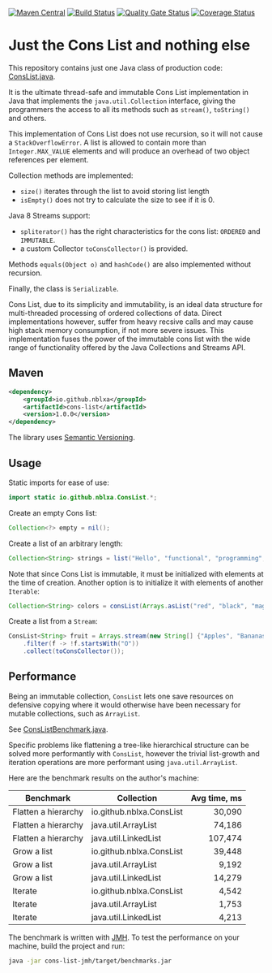 [![Maven Central](https://maven-badges.herokuapp.com/maven-central/io.github.nblxa/cons-list/badge.svg)](https://maven-badges.herokuapp.com/maven-central/io.github.nblxa/cons-list)
[![Build Status](https://travis-ci.com/nblxa/cons-list.svg?branch=master)](https://travis-ci.com/nblxa/cons-list)
[![Quality Gate Status](https://sonarcloud.io/api/project_badges/measure?project=cons-list&metric=alert_status)](https://sonarcloud.io/dashboard?id=cons-list)
[![Coverage Status](https://coveralls.io/repos/github/nblxa/cons-list/badge.svg?branch=master)](https://coveralls.io/github/nblxa/cons-list?branch=master)

# Just the Cons List and nothing else

This repository contains just one Java class of production code:
[ConsList.java](cons-list/src/main/java/io/github/nblxa/ConsList.java).

It is the ultimate thread-safe and immutable Cons List implementation
in Java that implements the `java.util.Collection` interface, giving
the programmers the access to all its methods such as `stream()`,
`toString()` and others.

This implementation of Cons List does not use recursion, so it will
not cause a `StackOverflowError`. A list is allowed to contain more
than `Integer.MAX_VALUE` elements and will produce an overhead of two
object references per element.

Collection methods are implemented:
* `size()` iterates through the list to avoid storing list length
* `isEmpty()` does not try to calculate the size to see if it is 0.

Java 8 Streams support:
* `spliterator()` has the right characteristics for the cons list:
  `ORDERED` and `IMMUTABLE`.
* a custom Collector `toConsCollector()` is provided.

Methods `equals(Object o)` and `hashCode()` are also implemented
without recursion.

Finally, the class is `Serializable`.

Cons List, due to its simplicity and immutability, is an ideal data
structure for multi-threaded processing of ordered collections of data.
Direct implementations however, suffer from heavy recsive calls
and may cause high stack memory consumption, if not more severe issues.
This implementation fuses the power of the immutable cons list
with the wide range of functionality offered by the Java Collections
and Streams API.

## Maven

```xml
<dependency>
    <groupId>io.github.nblxa</groupId>
    <artifactId>cons-list</artifactId>
    <version>1.0.0</version>
</dependency>
```

The library uses [Semantic Versioning](https://semver.org).

## Usage

Static imports for ease of use:

```java
import static io.github.nblxa.ConsList.*;
```

Create an empty Cons list:

```java
Collection<?> empty = nil();
```

Create a list of an arbitrary length:

```java
Collection<String> strings = list("Hello", "functional", "programming", "!");
```

Note that since Cons List is immutable, it must be initialized with elements
at the time of creation. Another option is to initialize it with elements of
another `Iterable`:

```java
Collection<String> colors = consList(Arrays.asList("red", "black", "magenta"));
```

Create a list from a `Stream`:

```java
ConsList<String> fruit = Arrays.stream(new String[] {"Apples", "Bananas", "Oranges"})
    .filter(f -> !f.startsWith("O"))
    .collect(toConsCollector());
```

## Performance

Being an immutable collection, `ConsList` lets one save resources on defensive
copying where it would otherwise have been necessary for mutable collections,
such as `ArrayList`.  

See [ConsListBenchmark.java](cons-list-jmh/src/main/java/io/github/nblxa/ConsListBenchmark.java).

Specific problems like flattening a tree-like hierarchical structure can be
solved more performantly with `ConsList`, however the trivial list-growth and
iteration operations are more performant using `java.util.ArrayList`.

Here are the benchmark results on the author's machine:

Benchmark | Collection | Avg time, ms
--------- | ---------- | ----:
Flatten a hierarchy | io.github.nblxa.ConsList | 30,090
Flatten a hierarchy | java.util.ArrayList | 74,186
Flatten a hierarchy | java.util.LinkedList | 107,474
Grow a list | io.github.nblxa.ConsList | 39,448
Grow a list | java.util.ArrayList | 9,192
Grow a list | java.util.LinkedList | 14,279
Iterate | io.github.nblxa.ConsList | 4,542
Iterate | java.util.ArrayList | 1,753
Iterate | java.util.LinkedList | 4,213

The benchmark is written with [JMH](https://openjdk.java.net/projects/code-tools/jmh/).
To test the performance on your machine, build the project and run:
```bash
java -jar cons-list-jmh/target/benchmarks.jar
```

